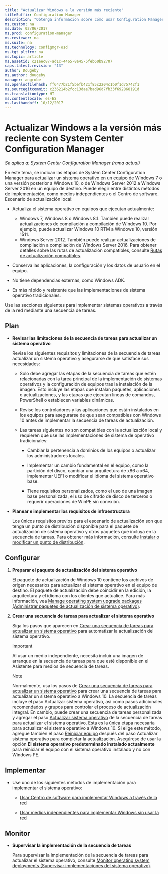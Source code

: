 ```yaml
---
title: "Actualizar Windows a la versión más reciente"
titleSuffix: Configuration Manager
description: "Obtenga información sobre cómo usar Configuration Manager para actualizar un sistema operativo de Windows 7 o posteriores a Windows 10."
ms.custom: na
ms.date: 02/06/2017
ms.prod: configuration-manager
ms.reviewer: na
ms.suite: na
ms.technology: configmgr-osd
ms.tgt_pltfrm: na
ms.topic: article
ms.assetid: c21eec87-ad1c-4465-8e45-5feb60b92707
caps.latest.revision: "13"
author: Dougeby
ms.author: dougeby
manager: angrobe
ms.openlocfilehash: ff6477b21f5befb421f85c2204c1b0f1d75742f1
ms.sourcegitcommit: c236214b2fcc13dae7bad96d7fb33f692868191d
ms.translationtype: HT
ms.contentlocale: es-ES
ms.lasthandoff: 10/12/2017
---
```

# <a name="upgrade-windows-to-the-latest-version-with-system-center-configuration-manager"></a>Actualizar Windows a la versión más reciente con System Center Configuration Manager

*Se aplica a: System Center Configuration Manager (rama actual)*

En este tema, se indican las etapas de System Center Configuration Manager para actualizar un sistema operativo en un equipo de Windows 7 o una versión posterior a Windows 10, o de Windows Server 2012 a Windows Server 2016 en un equipo de destino. Puede elegir entre distintos métodos de implementación, como medios independientes o el Centro de software. Escenario de actualización local:  

-   Actualiza el sistema operativo en equipos que ejecutan actualmente:
    - Windows 7, Windows 8 o Windows 8.1. También puede realizar actualizaciones de compilación a compilación de Windows 10. Por ejemplo, puede actualizar Windows 10 RTM a Windows 10, versión 1511.  
    - Windows Server 2012. También puede realizar actualizaciones de compilación a compilación de Windows Server 2016. Para obtener detalles sobre las rutas de actualización compatibles, consulte [Rutas de actualización compatibles](https://docs.microsoft.com/windows-server/get-started/supported-upgrade-paths#upgrading-previous-retail-versions-of-windows-server-to-windows-server-2016).    

-   Conserva las aplicaciones, la configuración y los datos de usuario en el equipo.  

-   No tiene dependencias externas, como Windows ADK.  

-   Es más rápido y resistente que las implementaciones de sistema operativo tradicionales.  

 Use las secciones siguientes para implementar sistemas operativos a través de la red mediante una secuencia de tareas.  

##  <a name="BKMK_Plan"></a> Plan  

-   **Revisar las limitaciones de la secuencia de tareas para actualizar un sistema operativo**  

     Revise los siguientes requisitos y limitaciones de la secuencia de tareas actualizar un sistema operativo y asegurarse de que satisface sus necesidades:  

    -   Solo debe agregar las etapas de la secuencia de tareas que estén relacionadas con la tarea principal de la implementación de sistemas operativos y la configuración de equipos tras la instalación de la imagen. Esto incluye las etapas que instalan paquetes, aplicaciones o actualizaciones, y las etapas que ejecutan líneas de comandos, PowerShell o establecen variables dinámicas.  

    -   Revise los controladores y las aplicaciones que están instalados en los equipos para asegurarse de que sean compatibles con Windows 10 antes de implementar la secuencia de tareas de actualización.  

    -   Las tareas siguientes no son compatibles con la actualización local y requieren que use las implementaciones de sistema de operativo tradicionales:  

        -   Cambiar la pertenencia a dominios de los equipos o actualizar los administradores locales.  

        -   Implementar un cambio fundamental en el equipo, como la partición del disco, cambiar una arquitectura de x86 a x64, implementar UEFI o modificar el idioma del sistema operativo base.  

        -   Tiene requisitos personalizados, como el uso de una imagen base personalizada, el uso de cifrado de disco de terceros<sup></sup> o requerir operaciones de WinPE sin conexión.  

-   **Planear e implementar los requisitos de infraestructura**  

     Los únicos requisitos previos para el escenario de actualización son que tenga un punto de distribución disponible para el paquete de actualización de sistema operativo y otros paquetes que incluya en la secuencia de tareas. Para obtener más información, consulte [Instalar o modificar un punto de distribución](../../core/servers/deploy/configure/install-and-configure-distribution-points.md).

##  <a name="BKMK_Configure"></a> Configurar  

1.  **Preparar el paquete de actualización del sistema operativo**  

     El paquete de actualización de Windows 10 contiene los archivos de origen necesarios para actualizar el sistema operativo en el equipo de destino. El paquete de actualización debe coincidir en la edición, la arquitectura y el idioma con los clientes que actualice.  Para más información, vea [Manage operating system upgrade packages (Administrar paquetes de actualización de sistema operativo)](../get-started/manage-operating-system-upgrade-packages.md).  

2.  **Crear una secuencia de tareas para actualizar el sistema operativo**  

     Siga los pasos que aparecen en [Crear una secuencia de tareas para actualizar un sistema operativo](create-a-task-sequence-to-upgrade-an-operating-system.md) para automatizar la actualización del sistema operativo.  

    > [!IMPORTANT]
    > Al usar un medio independiente, necesita incluir una imagen de arranque en la secuencia de tareas para que esté disponible en el Asistente para medios de secuencia de tareas.

    > [!NOTE]  
    > Normalmente, usa los pasos de [Crear una secuencia de tareas para actualizar un sistema operativo](create-a-task-sequence-to-upgrade-an-operating-system.md) para crear una secuencia de tareas para actualizar un sistema operativo a Windows 10. La secuencia de tareas incluye el paso Actualizar sistema operativo, así como pasos adicionales recomendados y grupos para controlar el proceso de actualización integral. En cambio, puede crear una secuencia de tareas personalizada y agregar el paso [Actualizar sistema operativo](../understand/task-sequence-steps.md#BKMK_UpgradeOS) de la secuencia de tareas para actualizar el sistema operativo. Esta es la única etapa necesaria para actualizar el sistema operativo a Windows 10. Si elige este método, agregue también el paso [Reiniciar equipo](../understand/task-sequence-steps.md#BKMK_RestartComputer) después del paso Actualizar sistema operativo para completar la actualización. Asegúrese de usar la opción **El sistema operativo predeterminado instalado actualmente** para reiniciar el equipo con el sistema operativo instalado y no con Windows PE.  

##  <a name="BKMK_Deploy"></a> Implementar  

-   Use uno de los siguientes métodos de implementación para implementar el sistema operativo:  

    -   [Usar Centro de software para implementar Windows a través de la red](use-software-center-to-deploy-windows-over-the-network.md)  

    -   [Usar medios independientes para implementar Windows sin usar la red](use-stand-alone-media-to-deploy-windows-without-using-the-network.md)  

## <a name="monitor"></a>Monitor  

-   **Supervisar la implementación de la secuencia de tareas**  

     Para supervisar la implementación de la secuencia de tareas para actualizar el sistema operativo, consulte [Monitor operating system deployments (Supervisar implementaciones del sistema operativo)](monitor-operating-system-deployments.md).  
